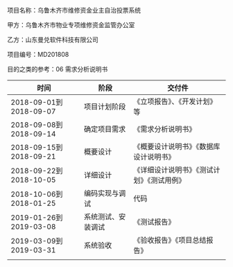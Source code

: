 项目名称：乌鲁木齐市维修资金业主自治投票系统

甲方：乌鲁木齐市物业专项维修资金监管办公室

乙方：山东曼兑软件科技有限公司

项目编号：MD201808

目的之类的参考：06 需求分析说明书

|时间|阶段|交付件|
|----|----|----|
|2018-09-01到2018-09-07|项目计划阶段|《立项报告》、《开发计划》等|
|2018-09-08到2018-09-14|确定项目需求|《需求分析说明书》|
|2018-09-15到2018-09-21|概要设计|《概要设计说明书》《数据库设计说明书》|
|2018-09-22到2018-10-05|详细设计|《详细设计说明书》《测试计划》《测试用例》|
|2018-10-06到2018-01-25|编码实现与调试|代码|
|2019-01-26到2019-03-08|系统测试、安装调试|《测试报告》|
|2019-03-09到2019-03-31|系统验收|《验收报告》《项目总结报告》|
||||
